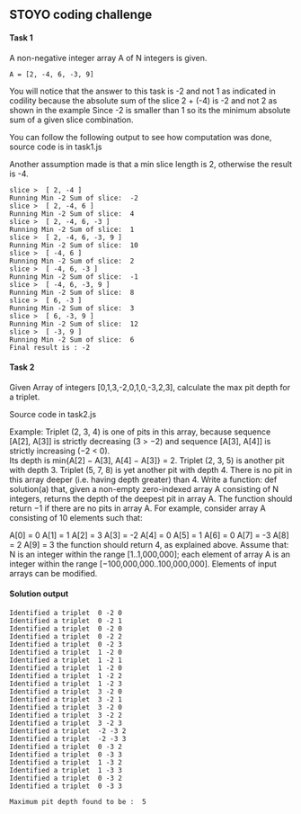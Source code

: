 ## STOYO coding challenge 

#### Task 1
A non-negative integer array A of N integers is given. 
  ```
  A = [2, -4, 6, -3, 9]
  ```

You will notice that the answer to this task is -2 and not 1 as indicated in codility
because the absolute sum of the slice 2 + (-4) is -2 and not 2 as shown in the example 
Since -2 is smaller than 1 so its the minimum absolute sum of a given slice combination. 

You can follow the following output to see how computation was done, source code is in task1.js 

Another assumption made is that a min slice length is 2, otherwise the result is -4. 

```
slice >  [ 2, -4 ]
Running Min -2 Sum of slice:  -2
slice >  [ 2, -4, 6 ]
Running Min -2 Sum of slice:  4
slice >  [ 2, -4, 6, -3 ]
Running Min -2 Sum of slice:  1
slice >  [ 2, -4, 6, -3, 9 ]
Running Min -2 Sum of slice:  10
slice >  [ -4, 6 ]
Running Min -2 Sum of slice:  2
slice >  [ -4, 6, -3 ]
Running Min -2 Sum of slice:  -1
slice >  [ -4, 6, -3, 9 ]
Running Min -2 Sum of slice:  8
slice >  [ 6, -3 ]
Running Min -2 Sum of slice:  3
slice >  [ 6, -3, 9 ]
Running Min -2 Sum of slice:  12
slice >  [ -3, 9 ]
Running Min -2 Sum of slice:  6
Final result is : -2
```

#### Task 2
Given Array of integers [0,1,3,-2,0,1,0,-3,2,3], calculate the max pit depth for a triplet. 

Source code in task2.js

Example: 
Triplet (2, 3, 4) is one of pits in this array, because sequence [A[2], A[3]] is strictly decreasing (3 > −2) and sequence [A[3], A[4]] is strictly increasing (−2 < 0).  
Its depth is min{A[2] − A[3], A[4] − A[3]} = 2. Triplet (2, 3, 5) is another pit with depth 3. Triplet (5, 7, 8) is yet another pit with depth 4. There is no pit in this array deeper (i.e. having depth greater) than 4. Write a function: def solution(a) that, given a non-empty zero-indexed array A consisting of N integers, returns the depth of the deepest pit in array A. The function should return −1 if there are no pits in array A. For example, consider array A consisting of 10 elements such that:
 
 A[0] =  0
 A[1] =  1
 A[2] =  3
 A[3] = -2
 A[4] =  0
 A[5] =  1
 A[6] =  0
 A[7] = -3
 A[8] =  2
 A[9] =  3
 the function should return 4, as explained above. Assume that: N is an integer within the range [1..1,000,000]; each element of array A is an integer within the range [−100,000,000..100,000,000]. 
Elements of input arrays can be modified.

#### Solution output

```
Identified a triplet  0 -2 0
Identified a triplet  0 -2 1
Identified a triplet  0 -2 0
Identified a triplet  0 -2 2
Identified a triplet  0 -2 3
Identified a triplet  1 -2 0
Identified a triplet  1 -2 1
Identified a triplet  1 -2 0
Identified a triplet  1 -2 2
Identified a triplet  1 -2 3
Identified a triplet  3 -2 0
Identified a triplet  3 -2 1
Identified a triplet  3 -2 0
Identified a triplet  3 -2 2
Identified a triplet  3 -2 3
Identified a triplet  -2 -3 2
Identified a triplet  -2 -3 3
Identified a triplet  0 -3 2
Identified a triplet  0 -3 3
Identified a triplet  1 -3 2
Identified a triplet  1 -3 3
Identified a triplet  0 -3 2
Identified a triplet  0 -3 3

Maximum pit depth found to be :  5
``` 

